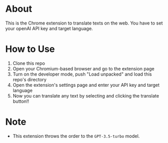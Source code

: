 # About
This is the Chrome extension to translate texts on the web. You have to set your openAI API key and target language.

# How to Use
1. Clone this repo
2. Open your Chromium-based browser and go to the extension page
3. Turn on the developer mode, push "Load unpacked" and load this repo's directory
4. Open the extension's settings page and enter your API key and target language
5. Now you can translate any text by selecting and clicking the translate button!!

# Note
- This extension throws the order to the `GPT-3.5-turbo` model.
